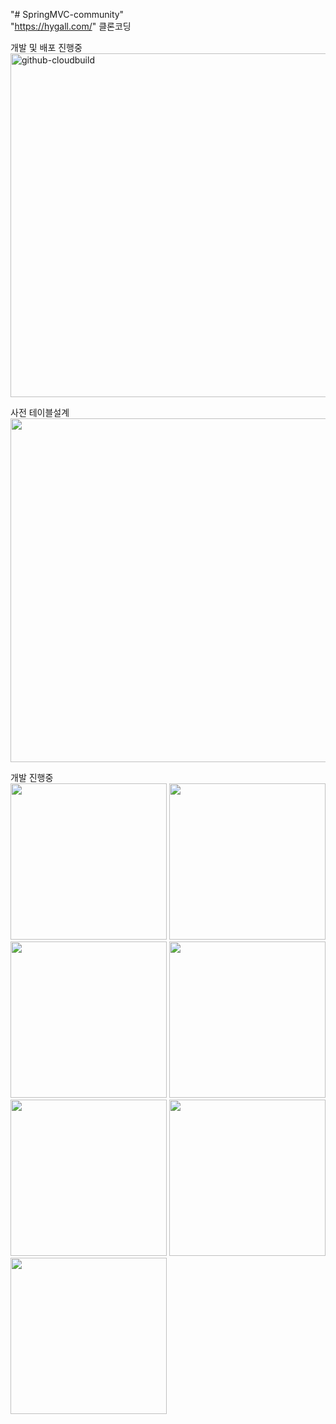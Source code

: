 "# SpringMVC-community"<br/> 
"https://hygall.com/" 클론코딩

개발 및 배포 진행중
<img width="550" alt="github-cloudbuild" src="https://user-images.githubusercontent.com/45805470/95305501-05908600-08c1-11eb-81ff-f2b8b102c4d4.png">


사전 테이블설계<br/> 
<img src="https://user-images.githubusercontent.com/45805470/92492260-1f8d6900-f22e-11ea-8f6b-3ce9050f6e6d.png" width="550">

개발 진행중 <br/>
<img src="https://user-images.githubusercontent.com/45805470/92493222-37192180-f22f-11ea-917f-2cdc9f9467ee.PNG" width="250">
<img src="https://user-images.githubusercontent.com/45805470/92493226-37b1b800-f22f-11ea-92df-86622adec8b0.PNG" width="250">
<img src="https://user-images.githubusercontent.com/45805470/92493231-397b7b80-f22f-11ea-987c-2586088bcf0e.PNG" width="250">
<img src="https://user-images.githubusercontent.com/45805470/92493237-3b453f00-f22f-11ea-8538-2b9c93a1296e.PNG" width="250">
<img src="https://user-images.githubusercontent.com/45805470/92493253-413b2000-f22f-11ea-9ac0-531998c2ac8e.PNG" width="250">
<img src="https://user-images.githubusercontent.com/45805470/92493263-439d7a00-f22f-11ea-80e2-1ae1f3e1d2df.PNG" width="250">
<img src="https://user-images.githubusercontent.com/45805470/92493267-45673d80-f22f-11ea-9bd8-14920bf3f1c8.PNG" width="250">


